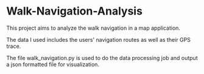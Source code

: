 # Walk-Navigation-Analysis
This project aims to analyze the walk navigation in a map application.


The data I used includes the users' navigation routes as well as their GPS trace.

The file walk_navigation.py is used to do the data processing job and output a json formatted file for visualization.

